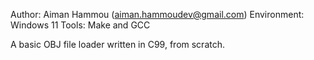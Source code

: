 Author: Aiman Hammou (aiman.hammoudev@gmail.com)
Environment: Windows 11
Tools: Make and GCC


A basic OBJ file loader written in C99, from scratch.